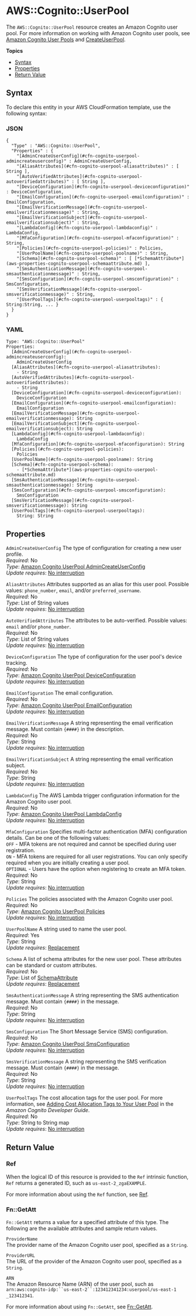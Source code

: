# AWS::Cognito::UserPool<a name="aws-resource-cognito-userpool"></a>

The `AWS::Cognito::UserPool` resource creates an Amazon Cognito user pool\. For more information on working with Amazon Cognito user pools, see [Amazon Cognito User Pools](http://docs.aws.amazon.com/cognito/latest/developerguide/cognito-user-identity-pools.html) and [CreateUserPool](http://docs.aws.amazon.com/cognito-user-identity-pools/latest/APIReference/API_CreateUserPool.html)\.

**Topics**
+ [Syntax](#aws-resource-cognito-userpool-syntax)
+ [Properties](#w3ab2c21c10d279b9)
+ [Return Value](#w3ab2c21c10d279c11)

## Syntax<a name="aws-resource-cognito-userpool-syntax"></a>

To declare this entity in your AWS CloudFormation template, use the following syntax:

### JSON<a name="aws-resource-cognito-userpool-syntax.json"></a>

```
{
  "Type" : "AWS::Cognito::UserPool",
  "Properties" : {
    "[AdminCreateUserConfig](#cfn-cognito-userpool-admincreateuserconfig)" : AdminCreateUserConfig,
    "[AliasAttributes](#cfn-cognito-userpool-aliasattributes)" : [ String ],
    "[AutoVerifiedAttributes](#cfn-cognito-userpool-autoverifiedattributes)" : [ String ],
    "[DeviceConfiguration](#cfn-cognito-userpool-deviceconfiguration)" : DeviceConfiguration,
    "[EmailConfiguration](#cfn-cognito-userpool-emailconfiguration)" : EmailConfiguration,
    "[EmailVerificationMessage](#cfn-cognito-userpool-emailverificationmessage)" : String,
    "[EmailVerificationSubject](#cfn-cognito-userpool-emailverificationsubject)" : String,
    "[LambdaConfig](#cfn-cognito-userpool-lambdaconfig)" : LambdaConfig,
    "[MfaConfiguration](#cfn-cognito-userpool-mfaconfiguration)" : String,
    "[Policies](#cfn-cognito-userpool-policies)" : Policies,
    "[UserPoolName](#cfn-cognito-userpool-poolname)" : String,
    "[Schema](#cfn-cognito-userpool-schema)" : [ [*SchemaAttribute*](aws-properties-cognito-userpool-schemaattribute.md) ],
    "[SmsAuthenticationMessage](#cfn-cognito-userpool-smsauthenticationmessage)" : String,
    "[SmsConfiguration](#cfn-cognito-userpool-smsconfiguration)" : SmsConfiguration,
    "[SmsVerificationMessage](#cfn-cognito-userpool-smsverificationmessage)" : String,
    "[UserPoolTags](#cfn-cognito-userpool-userpooltags)" : { String:String, ... }
  }
}
```

### YAML<a name="aws-resource-cognito-userpool-syntax.yaml"></a>

```
Type: "AWS::Cognito::UserPool"
Properties:
  [AdminCreateUserConfig](#cfn-cognito-userpool-admincreateuserconfig): 
    AdminCreateUserConfig
  [AliasAttributes](#cfn-cognito-userpool-aliasattributes): 
    - String
  [AutoVerifiedAttributes](#cfn-cognito-userpool-autoverifiedattributes): 
    - String
  [DeviceConfiguration](#cfn-cognito-userpool-deviceconfiguration): 
    DeviceConfiguration
  [EmailConfiguration](#cfn-cognito-userpool-emailconfiguration): 
    EmailConfiguration
  [EmailVerificationMessage](#cfn-cognito-userpool-emailverificationmessage): String
  [EmailVerificationSubject](#cfn-cognito-userpool-emailverificationsubject): String
  [LambdaConfig](#cfn-cognito-userpool-lambdaconfig): 
    LambdaConfig
  [MfaConfiguration](#cfn-cognito-userpool-mfaconfiguration): String
  [Policies](#cfn-cognito-userpool-policies): 
    Policies
  [UserPoolName](#cfn-cognito-userpool-poolname): String
  [Schema](#cfn-cognito-userpool-schema): 
    - [*SchemaAttribute*](aws-properties-cognito-userpool-schemaattribute.md)
  [SmsAuthenticationMessage](#cfn-cognito-userpool-smsauthenticationmessage): String
  [SmsConfiguration](#cfn-cognito-userpool-smsconfiguration): 
    SmsConfiguration
  [SmsVerificationMessage](#cfn-cognito-userpool-smsverificationmessage): String
  [UserPoolTags](#cfn-cognito-userpool-userpooltags): 
    String: String
```

## Properties<a name="w3ab2c21c10d279b9"></a>

`AdminCreateUserConfig`  <a name="cfn-cognito-userpool-admincreateuserconfig"></a>
The type of configuration for creating a new user profile\.  
*Required*: No  
*Type*: [Amazon Cognito UserPool AdminCreateUserConfig](aws-properties-cognito-userpool-admincreateuserconfig.md)  
*Update requires*: [No interruption](using-cfn-updating-stacks-update-behaviors.md#update-no-interrupt)

`AliasAttributes`  <a name="cfn-cognito-userpool-aliasattributes"></a>
Attributes supported as an alias for this user pool\. Possible values: `phone_number`, `email`, and/or `preferred_username`\.   
*Required*: No  
*Type*: List of String values  
*Update requires*: [No interruption](using-cfn-updating-stacks-update-behaviors.md#update-no-interrupt)

`AutoVerifiedAttributes`  <a name="cfn-cognito-userpool-autoverifiedattributes"></a>
The attributes to be auto\-verified\. Possible values: `email` and/or `phone_number`\.   
*Required*: No  
*Type*: List of String values  
*Update requires*: [No interruption](using-cfn-updating-stacks-update-behaviors.md#update-no-interrupt)

`DeviceConfiguration`  <a name="cfn-cognito-userpool-deviceconfiguration"></a>
The type of configuration for the user pool's device tracking\.  
*Required*: No  
*Type*: [Amazon Cognito UserPool DeviceConfiguration](aws-properties-cognito-userpool-deviceconfiguration.md)  
*Update requires*: [No interruption](using-cfn-updating-stacks-update-behaviors.md#update-no-interrupt)

`EmailConfiguration`  <a name="cfn-cognito-userpool-emailconfiguration"></a>
The email configuration\.  
*Required*: No  
*Type*: [Amazon Cognito UserPool EmailConfiguration](aws-properties-cognito-userpool-emailconfiguration.md)  
*Update requires*: [No interruption](using-cfn-updating-stacks-update-behaviors.md#update-no-interrupt)

`EmailVerificationMessage`  <a name="cfn-cognito-userpool-emailverificationmessage"></a>
A string representing the email verification message\. Must contain `{####}` in the description\.  
*Required*: No  
*Type*: String  
*Update requires*: [No interruption](using-cfn-updating-stacks-update-behaviors.md#update-no-interrupt)

`EmailVerificationSubject`  <a name="cfn-cognito-userpool-emailverificationsubject"></a>
A string representing the email verification subject\.  
*Required*: No  
*Type*: String  
*Update requires*: [No interruption](using-cfn-updating-stacks-update-behaviors.md#update-no-interrupt)

`LambdaConfig`  <a name="cfn-cognito-userpool-lambdaconfig"></a>
The AWS Lambda trigger configuration information for the Amazon Cognito user pool\.  
*Required*: No  
*Type*: [Amazon Cognito UserPool LambdaConfig](aws-properties-cognito-userpool-lambdaconfig.md)  
*Update requires*: [No interruption](using-cfn-updating-stacks-update-behaviors.md#update-no-interrupt)

`MfaConfiguration`  <a name="cfn-cognito-userpool-mfaconfiguration"></a>
Specifies multi\-factor authentication \(MFA\) configuration details\. Can be one of the following values:  
`OFF` \- MFA tokens are not required and cannot be specified during user registration\.  
`ON` \- MFA tokens are required for all user registrations\. You can only specify required when you are initially creating a user pool\.  
`OPTIONAL` \- Users have the option when registering to create an MFA token\.  
*Required*: No  
*Type*: String  
*Update requires*: [No interruption](using-cfn-updating-stacks-update-behaviors.md#update-no-interrupt)

`Policies`  <a name="cfn-cognito-userpool-policies"></a>
The policies associated with the Amazon Cognito user pool\.  
*Required*: No  
*Type*: [Amazon Cognito UserPool Policies](aws-properties-cognito-userpool-policies.md)  
*Update requires*: [No interruption](using-cfn-updating-stacks-update-behaviors.md#update-no-interrupt)

`UserPoolName`  <a name="cfn-cognito-userpool-poolname"></a>
A string used to name the user pool\.  
*Required*: Yes  
*Type*: String  
*Update requires*: [Replacement](using-cfn-updating-stacks-update-behaviors.md#update-replacement)

`Schema`  <a name="cfn-cognito-userpool-schema"></a>
A list of schema attributes for the new user pool\. These attributes can be standard or custom attributes\.  
*Required*: No  
*Type*: List of [SchemaAttribute](aws-properties-cognito-userpool-schemaattribute.md)  
*Update requires*: [Replacement](using-cfn-updating-stacks-update-behaviors.md#update-replacement)

`SmsAuthenticationMessage`  <a name="cfn-cognito-userpool-smsauthenticationmessage"></a>
A string representing the SMS authentication message\. Must contain `{####}` in the message\.  
*Required*: No  
*Type*: String  
*Update requires*: [No interruption](using-cfn-updating-stacks-update-behaviors.md#update-no-interrupt)

`SmsConfiguration`  <a name="cfn-cognito-userpool-smsconfiguration"></a>
The Short Message Service \(SMS\) configuration\.  
*Required*: No  
*Type*: [Amazon Cognito UserPool SmsConfiguration](aws-properties-cognito-userpool-smsconfiguration.md)  
*Update requires*: [No interruption](using-cfn-updating-stacks-update-behaviors.md#update-no-interrupt)

`SmsVerificationMessage`  <a name="cfn-cognito-userpool-smsverificationmessage"></a>
A string representing the SMS verification message\. Must contain `{####}` in the message\.  
*Required*: No  
*Type*: String  
*Update requires*: [No interruption](using-cfn-updating-stacks-update-behaviors.md#update-no-interrupt)

`UserPoolTags`  <a name="cfn-cognito-userpool-userpooltags"></a>
The cost allocation tags for the user pool\. For more information, see [Adding Cost Allocation Tags to Your User Pool](http://docs.aws.amazon.com//cognito/latest/developerguide/cognito-user-pools-cost-allocation-tagging.html) in the *Amazon Cognito Developer Guide*\.  
*Required*: No  
*Type*: String to String map  
*Update requires*: [No interruption](using-cfn-updating-stacks-update-behaviors.md#update-no-interrupt)

## Return Value<a name="w3ab2c21c10d279c11"></a>

### Ref<a name="w3ab2c21c10d279c11b3"></a>

When the logical ID of this resource is provided to the `Ref` intrinsic function, `Ref` returns a generated ID, such as `us-east-2_zgaEXAMPLE`\.

For more information about using the `Ref` function, see [Ref](intrinsic-function-reference-ref.md)\.

### Fn::GetAtt<a name="w3ab2c21c10d279c11b5"></a>

`Fn::GetAtt` returns a value for a specified attribute of this type\. The following are the available attributes and sample return values\.

`ProviderName`  
The provider name of the Amazon Cognito user pool, specified as a `String`\.

`ProviderURL`  
The URL of the provider of the Amazon Cognito user pool, specified as a `String`\.

`ARN`  
The Amazon Resource Name \(ARN\) of the user pool, such as `arn:aws:cognito-idp:``us-east-2``:123412341234:userpool/us-east-1 _123412341`\.

For more information about using `Fn::GetAtt`, see [Fn::GetAtt](intrinsic-function-reference-getatt.md)\.
